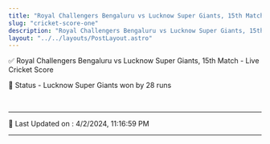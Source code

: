 ```yaml
---
title: "Royal Challengers Bengaluru vs Lucknow Super Giants, 15th Match - Live Cricket Score"
slug: "cricket-score-one"
description: "Royal Challengers Bengaluru vs Lucknow Super Giants, 15th Match - Live Cricket Score - Lucknow Super Giants won by 28 runs."
layout: "../../layouts/PostLayout.astro"
--- 
```


✅ Royal Challengers Bengaluru vs Lucknow Super Giants, 15th Match - Live Cricket Score

📑 Status - Lucknow Super Giants won by 28 runs

<br />

***

📝 Last Updated on : 4/2/2024, 11:16:59 PM

***

